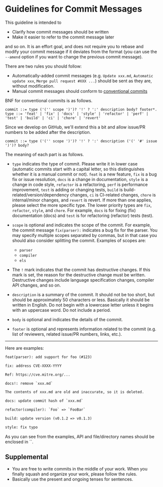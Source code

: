 # Guidelines for Commit Messages

This guideline is intended to

* Clarify how commit messages should be written
* Make it easier to refer to the commit message later

and so on. It is an effort goal, and does not require you to rebase and modify your commit message if it deviates from the format (you can use the `--amend` option if you want to change the previous commit message).

There are two rules you should follow:

* Automatically-added commit messages (e.g. `Update xxx.md`, `Automatic update xxx`, `Merge pull request #XXX ...`) should be sent as they are, without modification.
* Manual commit messages should conform to [conventional commits](https://www.conventionalcommits.org/en/v1.0.0/#specification)

BNF for conventional commits is as follows.

```bnf
commit ::= type ('('' scope ')')? '!' ? ':' description body? footer*.
type ::= 'feat' | 'fix' | 'docs' | 'style' | 'refactor' | 'perf' | 'test' | 'build' | 'ci' | 'chore' | 'revert'
```

Since we develop on GitHub, we'll extend this a bit and allow issue/PR numbers to be added after the description.

```bnf
commit ::= type ('('' scope ')')? '!' ? ':' description ('(' '#' issue ')')? body?
```

The meaning of each part is as follows.

* `type` indicates the type of commit. Please write it in lower case (automatic commits start with a capital letter, so this distinguishes whether it is a manual commit or not). `feat` is a new feature, `fix` is a bug fix or issue resolution, `docs` is a change in documentation, `style` is a change in code style, `refactor` is a refactoring, `perf` is performance improvement, `test` is adding or changing tests, `build` is build-related/version/dependency changes, `ci` is CI-related changes, `chore` is internal/minor changes, and `revert` is revert. If more than one applies, please select the more specific type. The lower priority types are `fix`, `refactor`, `style`, and `chore`. For example, `docs` is for fixing (fix) documentation (docs) and `test` is for refactoring (refactor) tests (test).

* `scope` is optional and indicates the scope of the commit. For example, the commit message `fix(parser):` indicates a bug fix for the parser. You may specify multiple scopes separated by commas, but in that case you should also consider splitting the commit. Examples of scopes are:

  * `parser`
  * `compiler`
  * `els`

* The `!` mark indicates that the commit has destructive changes. If this mark is set, the reason for the destructive change must be written. Destructive changes include language specification changes, compiler API changes, and so on.

* `description` is a summary of the commit. It should not be too short, but should be approximately 50 characters or less. Basically it should be written in English. Do not begin with a lowercase letter unless it begins with an uppercase word. Do not include a period.

* `body` is optional and indicates the details of the commit.

* `footer` is optional and represents information related to the commit (e.g. list of reviewers, related issue/PR numbers, links, etc.).

---

Here are examples:

```txt
feat(parser): add support for foo (#123)
```

```txt
fix: address CVE-XXXX-YYYY

Ref: https://cve.mitre.org/...
```

```txt
docs!: remove `xxx.md`

The contents of xxx.md are old and inaccurate, so it is deleted.
```

```txt
docs: update commit hash of `xxx.md`
```

```txt
refactor(compiler): `Foo` => `FooBar`
```

```txt
build: update version (v0.1.2 => v0.1.3)
```

```txt
style: fix typo
```

As you can see from the examples, API and file/directory names should be enclosed in ``.

## Supplemental

* You are free to write commits in the middle of your work. When you finally squash and organize your work, please follow the rules.
* Basically use the present and ongoing tenses for sentences.
